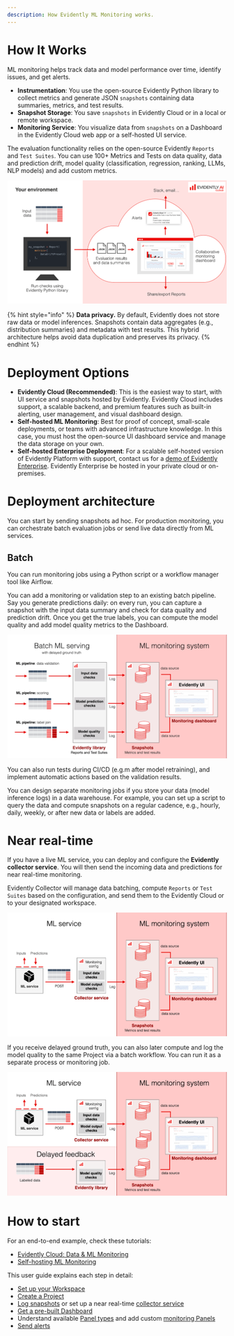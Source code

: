 ```yaml
---
description: How Evidently ML Monitoring works.
---   
```


# How It Works
ML monitoring helps track data and model performance over time, identify issues, and get alerts. 

* **Instrumentation**: You use the open-source Evidently Python library to collect metrics and generate JSON `snapshots` containing data summaries, metrics, and test results.
* **Snapshot Storage**: You save `snapshots` in Evidently Cloud or in a local or remote workspace.
* **Monitoring Service**: You visualize data from `snapshots` on a Dashboard in the Evidently Cloud web app or a self-hosted UI service.

The evaluation functionality relies on the open-source Evidently `Reports` and `Test Suites`. You can use 100+ Metrics and Tests on data quality, data and prediction drift, model quality (classification, regression, ranking, LLMs, NLP models) and add custom metrics.

![](../.gitbook/assets/cloud/cloud_service_overview-min.png)

{% hint style="info" %}
**Data privacy.** By default, Evidently does not store raw data or model inferences. Snapshots contain data aggregates (e.g., distribution summaries) and metadata with test results. This hybrid architecture helps avoid data duplication and preserves its privacy.
{% endhint %}

# Deployment Options

* **Evidently Cloud (Recommended)**: This is the easiest way to start, with UI service and snapshots hosted by Evidently. Evidently Cloud includes support, a scalable backend, and premium features such as built-in alerting, user management, and visual dashboard design.
* **Self-hosted ML Monitoring**: Best for proof of concept, small-scale deployments, or teams with advanced infrastructure knowledge. In this case, you must host the open-source UI dashboard service and manage the data storage on your own. 
* **Self-hosted Enterprise Deployment**: For a scalable self-hosted version of Evidently Platform with support, contact us for a [demo of Evidently Enterprise](https://www.evidentlyai.com/get-demo). Evidently Enterprise be hosted in your private cloud or on-premises.

# Deployment architecture 

You can start by sending snapshots ad hoc. For production monitoring, you can orchestrate batch evaluation jobs or send live data directly from ML services.

## Batch 

You can run monitoring jobs using a Python script or a workflow manager tool like Airflow. 

You can add a monitoring or validation step to an existing batch pipeline. Say you generate predictions daily: on every run, you can capture a snapshot with the input data summary and check for data quality and prediction drift. Once you get the true labels, you can compute the model quality and add model quality metrics to the Dashboard.

![](../.gitbook/assets/monitoring/monitoring_batch_workflow_min.png)

You can also run tests during CI/CD (e.g.m after model retraining), and implement automatic actions based on the validation results.

You can design separate monitoring jobs if you store your data (model inference logs) in a data warehouse. For example, you can set up a script to query the data and compute snapshots on a regular cadence, e.g., hourly, daily, weekly, or after new data or labels are added. 

# Near real-time

If you have a live ML service, you can deploy and configure the **Evidently collector service**. You will then send the incoming data and predictions for near real-time monitoring.

Evidently Collector will manage data batching, compute `Reports` or `Test Suites` based on the configuration, and send them to the Evidently Cloud or to your designated workspace.

![](../.gitbook/assets/monitoring/monitoring_collector_min.png)

If you receive delayed ground truth, you can also later compute and log the model quality to the same Project via a batch workflow. You can run it as a separate process or monitoring job.

![](../.gitbook/assets/monitoring/monitoring_collector_delayed_labels_min.png)

# How to start 

For an end-to-end example, check these tutorials:
* [Evidently Cloud: Data & ML Monitoring](https://docs.evidentlyai.com/get-started/tutorial-cloud)
* [Self-hosting ML Monitoring](https://docs.evidentlyai.com/get-started/tutorial-monitoring)

This user guide explains each step in detail:
* [Set up your Workspace](workspace.md)
* [Create a Project](add_project.md)
* [Log snapshots](snapshots.md) or set up a near real-time [collector service](collector_service.md) 
* [Get a pre-built Dashboard](add_dashboard_tabs.md)
* Understand available [Panel types](design_dashboard.md) and add custom [monitoring Panels](design_dashboard_api.md)
* [Send alerts](alerting.md)
